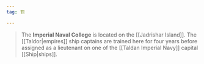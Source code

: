 ```yaml
---
tag: 🏗️

---
```

> The **Imperial Naval College** is located on the [[Jadrishar Island]]. The [[Taldor|empires]] ship captains are trained here for four years before assigned as a lieutenant on one of the [[Taldan Imperial Navy]] capital [[Ship|ships]].








